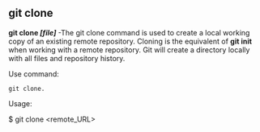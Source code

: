 ## git clone 

**git clone *[file]*** -The git clone command is used to create a local working copy of an existing remote repository. Cloning is the equivalent of **git init** when working with a remote repository. Git will create a directory locally with all files and repository history.

Use command:
```bash=
git clone.
```

Usage:

$ git clone <remote_URL>